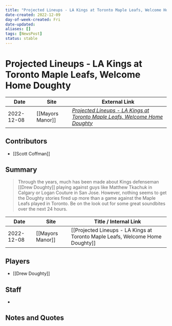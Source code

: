 ```yaml
---
title: "Projected Lineups - LA Kings at Toronto Maple Leafs, Welcome Home Doughty"
date-created: 2022-12-09
day-of-week-created: Fri
date-updated: 
aliases: []
tags: [NewsPost]
status: stable
---
```


# Projected Lineups - LA Kings at Toronto Maple Leafs, Welcome Home Doughty

| Date       | Site             | External Link                                                                                                                                                                          |
| ---------- | ---------------- | -------------------------------------------------------------------------------------------------------------------------------------------------------------------------------------- |
| 2022-12-08 | [[Mayors Manor]] | [*Projected Lineups - LA Kings at Toronto Maple Leafs, Welcome Home Doughty*](https://mayorsmanor.com/2022/12/projected-lineups-la-kings-at-toronto-maple-leafs-welcome-home-doughty/) |

## Contributors
- [[Scott Coffman]]

## Summary
> Through the years, much has been made about Kings defenseman [[Drew Doughty]] playing against guys like Matthew Tkachuk in Calgary or Logan Couture in San Jose. However, nothing seems to get the Doughty stories fired up more than a game against the Maple Leafs played in Toronto. Be on the look out for some great soundbites over the next 24 hours.

| Date       | Site             | Title / Internal Link                                                         |
| ---------- | ---------------- | ----------------------------------------------------------------------------- |
| 2022-12-08 | [[Mayors Manor]] | [[Projected Lineups - LA Kings at Toronto Maple Leafs, Welcome Home Doughty]] |

## Players
- [[Drew Doughty]]

## Staff
- 

## Notes and Quotes
> 

